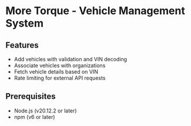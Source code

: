 # More Torque - Vehicle Management System
## Features
- Add vehicles with validation and VIN decoding
- Associate vehicles with organizations
- Fetch vehicle details based on VIN
- Rate limiting for external API requests
## Prerequisites
- Node.js (v20.12.2 or later)
- npm (v6 or later)
